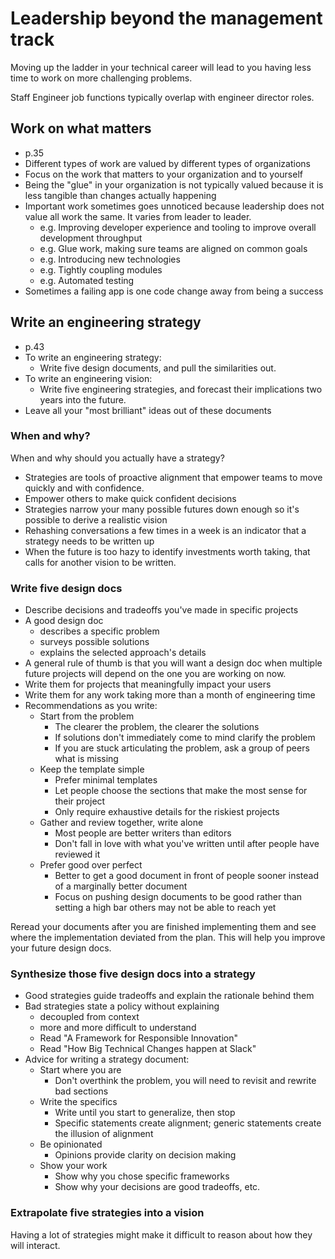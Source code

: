 # Leadership beyond the management track

Moving up the ladder in your technical career will lead to you having less time to work on more challenging problems.

Staff Engineer job functions typically overlap with engineer director roles.

## Work on what matters 
- p.35
- Different types of work are valued by different types of organizations
- Focus on the work that matters to your organization and to yourself
- Being the "glue" in your organization is not typically valued because it is less tangible than changes actually happening
- Important work sometimes goes unnoticed because leadership does not value all work the same.  It varies from leader to leader.
	- e.g. Improving developer experience and tooling to improve overall development throughput
	- e.g. Glue work, making sure teams are aligned on common goals
	- e.g. Introducing new technologies
	- e.g. Tightly coupling modules
	- e.g. Automated testing
- Sometimes a failing app is one code change away from being a success

## Write an engineering strategy
- p.43
- To write an engineering strategy:
	- Write five design documents, and pull the similarities out.
- To write an engineering vision:
	- Write five engineering strategies, and forecast their implications two years into the future.
- Leave all your "most brilliant" ideas out of these documents

### When and why?
When and why should you actually have a strategy?

- Strategies are tools of proactive alignment that empower teams to move quickly and with confidence.
- Empower others to make quick confident decisions
- Strategies narrow your many possible futures down enough so it's possible to derive a realistic vision
- Rehashing conversations a few times in a week is an indicator that a strategy needs to be written up
- When the future is too hazy to identify investments worth taking, that calls for another vision to be written.

### Write five design docs
- Describe decisions and tradeoffs you've made in specific projects
- A good design doc
	- describes a specific problem
	- surveys possible solutions
	- explains the selected approach's details
- A general rule of thumb is that you will want a design doc when multiple future projects will depend on the one you are working on now.
- Write them for projects that meaningfully impact your users
- Write them for any work taking more than a month of engineering time
- Recommendations as you write:
	- Start from the problem
		- The clearer the problem, the clearer the solutions
		- If solutions don't immediately come to mind clarify the problem
		- If you are stuck articulating the problem, ask a group of peers what is missing
	- Keep the template simple
		- Prefer minimal templates
		- Let people choose the sections that make the most sense for their project
		- Only require exhaustive details for the riskiest projects
	- Gather and review together, write alone
		- Most people are better writers than editors
		- Don't fall in love with what you've written until after people have reviewed it
	- Prefer good over perfect
		- Better to get a good document in front of people sooner instead of a marginally better document
		- Focus on pushing design documents to be good rather than setting a high bar others may not be able to reach yet

Reread your documents after you are finished implementing them and see where the implementation deviated from the plan.  This will help you improve your future design docs.

### Synthesize those five design docs into a strategy
- Good strategies guide tradeoffs and explain the rationale behind them
- Bad strategies state a policy without explaining
	- decoupled from context
	- more and more difficult to understand
	- Read "A Framework for Responsible Innovation"
	- Read "How Big Technical Changes happen at Slack"
- Advice for writing a strategy document:
	- Start where you are
		- Don't overthink the problem, you will need to revisit and rewrite bad sections
	- Write the specifics
		- Write until you start to generalize, then stop
		- Specific statements create alignment; generic statements create the illusion of alignment
	- Be opinionated
		- Opinions provide clarity on decision making
	- Show your work
		- Show why you chose specific frameworks
		- Show why your decisions are good tradeoffs, etc.

### Extrapolate five strategies into a vision
Having a lot of strategies might make it difficult to reason about how they will interact.